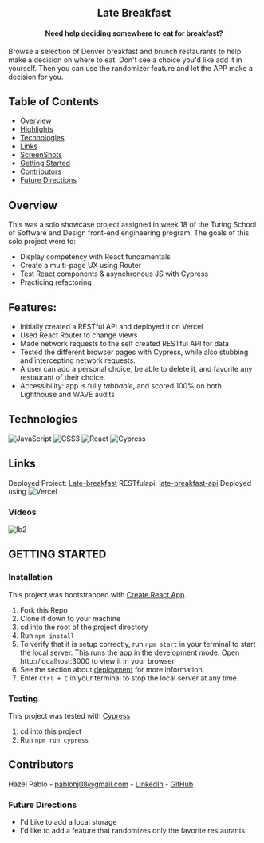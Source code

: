 
  <h2 align="center">Late Breakfast</h2>

  <h4 align="center">
   Need help deciding somewhere to eat for breakfast?
  </h4>

Browse a selection of Denver breakfast and brunch restaurants to help make a decision on where to eat. Don't see a choice you'd like add it in yourself. Then you can use the randomizer feature and let the APP make a decision for you.

## Table of Contents
- [Overview](#Overview)
- [Highlights](#Highlights)
- [Technologies](#Technologies)
- [Links](#Links)
- [ScreenShots](#ScreenShots)
- [Getting Started](#GETTING-STARTED)
- [Contributors](#Contributors)
- [Future Directions](#Future-Directions)


## Overview

This was a solo showcase project assigned in week 18 of the Turing School of Software and Design front-end engineering program. The goals of this solo project were to:

* Display competency with React fundamentals
* Create a multi-page UX using Router
* Test React components & asynchronous JS with Cypress
* Practicing refactoring 

## Features:
* Initially created a RESTful API and deployed it on Vercel
* Used React Router to change views 
* Made network requests to the self created RESTful API for data 
* Tested the different browser pages with Cypress, while also stubbing and intercepting network requests.
* A user can add a personal choice, be able to delete it, and favorite any restaurant of their choice. 
* Accessibility: app is fully _tabbable_, and scored 100% on both Lighthouse and WAVE audits


## Technologies

 ![JavaScript](https://img.shields.io/badge/javascript-%23323330.svg?style=for-the-badge&logo=javascript&logoColor=%23F7DF1E)
 ![CSS3](https://img.shields.io/badge/css3-%231572B6.svg?style=for-the-badge&logo=css3&logoColor=white)
 ![React](https://img.shields.io/badge/React-20232A?style=for-the-badge&logo=react&logoColor=61DAFB)
![Cypress](https://img.shields.io/badge/Cypress-17202C?style=for-the-badge&logo=cypress&logoColor=white)

## Links
Deployed Project: [Late-breakfast](https://late-breakfast.vercel.app/)
RESTfulapi: [late-breakfast-api](https://late-breakfast-api.vercel.app/api/v1/brunch)
Deployed using ![Vercel](https://img.shields.io/badge/vercel-%23000000.svg?style=for-the-badge&logo=vercel&logoColor=white)

### Videos


![lb2](https://user-images.githubusercontent.com/106141130/201534581-b7c44027-ce97-405e-a05e-deadbbda2148.gif)




 
## GETTING STARTED

### Installation
This project was bootstrapped with [Create React App](https://github.com/facebook/create-react-app).
1. Fork this Repo
2. Clone it down to your machine
3. cd into the root of the project directory
4. Run `npm install`
5. To verify that it is setup correctly, run `npm start` in your terminal to start the local server. This runs the app in the development mode. Open http://localhost:3000 to view it in your browser.
6. See the section about [deployment](https://create-react-app.dev/docs/deployment/) for more information.
7. Enter `Ctrl + C` in your terminal to stop the local server at any time.

### Testing
This project was tested with [Cypress](https://docs.cypress.io/guides/getting-started/installing-cypress#Installing)
1. cd into this project
2. Run `npm run cypress`

## Contributors

Hazel Pablo - pablohj08@gmail.com - [LinkedIn](https://www.linkedin.com/in/hazel-pablo-704779245/) - [GitHub](https://github.com/Hpablo08)


### Future Directions
* I'd Like to add a local storage
* I'd like to add a feature that randomizes only the favorite restaurants 

